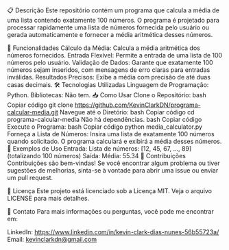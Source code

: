 📋 Descrição
Este repositório contém um programa que calcula a média de uma lista contendo exatamente 100 números. O programa é projetado para processar rapidamente uma lista de números fornecida pelo usuário ou gerada automaticamente e fornecer a média aritmética desses números.

🚀 Funcionalidades
Cálculo da Média: Calcula a média aritmética dos números fornecidos.
Entrada Flexível: Permite a entrada de uma lista de 100 números pelo usuário.
Validação de Dados: Garante que exatamente 100 números sejam inseridos, com mensagens de erro claras para entradas inválidas.
Resultados Precisos: Exibe a média com precisão de até duas casas decimais.
🛠️ Tecnologias Utilizadas
Linguagem de Programação: Python.
Bibliotecas: Não tem.
📥 Como Usar
Clone o Repositório:
bash
Copiar código
git clone https://github.com/KevinClarkDN/programa-calcular-media.git
Navegue até o Diretório:
bash
Copiar código
cd programa-calcular-media
Não há dependências.
bash
Copiar código
Execute o Programa:
bash
Copiar código
python media_calculator.py
Forneça a Lista de Números: Insira uma lista de exatamente 100 números quando solicitado. O programa calculará e exibirá a média desses números.
📜 Exemplos de Uso
Entrada: Lista de números: [12, 45, 67, ..., 89] (totalizando 100 números)
Saída: Média: 55.34
🤝 Contribuições
Contribuições são bem-vindas! Se você encontrar algum problema ou tiver sugestões de melhorias, sinta-se à vontade para abrir uma issue ou enviar um pull request.

📝 Licença
Este projeto está licenciado sob a Licença MIT. Veja o arquivo LICENSE para mais detalhes.

🌟 Contato
Para mais informações ou perguntas, você pode me encontrar em:

LinkedIn: https://www.linkedin.com/in/kevin-clark-dias-nunes-56b55723a/
Email: kevinclarkdn@gmail.com

